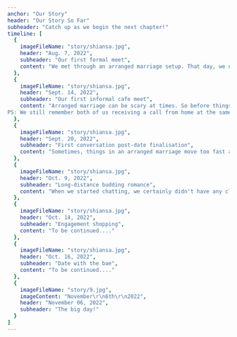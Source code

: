 ```yaml
---
anchor: "Our Story"
header: "Our Story So Far"
subheader: "Catch up as we begin the next chapter!"
timeline: [
  {
    imageFileName: "story/shiansa.jpg",
    header: "Aug. 7, 2022",
    subheader: "Our first formal meet",
    content: "We met through an arranged marriage setup. That day, we never thought we would make it this far. But someone has said it right - Marriages are made in heaven, and following God's principles will allow us to experience more of heaven on earth. We know that the love stories of arranged marriages are so underrated. But this moment started a budding love story between two INFJs."
  },
  {
    imageFileName: "story/shiansa.jpg",
    header: "Sept. 14, 2022",
    subheader: "Our first informal cafe meet",
    content: "Arranged marriage can be scary at times. So before things go ahead, we decided to meet outside informally. Mocha Sky Cafe - The place where we approved this unity of two unknown souls, written write from birth. 
PS: We still remember both of us receiving a call from home at the same time. They were just eagerly waiting for us to return home and tell them our decision."
  },
  {
    imageFileName: "story/shiansa.jpg",
    header: "Sept. 20, 2022",
    subheader: "First conversation post-date finalisation",
    content: "Sometimes, things in an arranged marriage move too fast and in such an appealing way that we barely realize what is happening. By the time we had our first conversation on personal numbers, we were already hitched. The first question that we had for each other - What made you say 'Yes!' to me? We were just speechless. And we moved ahead with a faith - he who has led us so far will guide us further."
  },
  {
    imageFileName: "story/shiansa.jpg",
    header: "Oct. 9, 2022",
    subheader: "Long-distance budding romance",
    content: "When we started chatting, we certainly didn't have any clue what was coming. Getting along with a new person can feel like compromising yourself. But in our case, it was pretty smooth. We felt like we know each other well. Our communication style, fundamental values and family upbringing were surprisingly the same. And in no time, we didn’t realise that we were making memories. We just knew we were having fun."
  },
  {
    imageFileName: "story/shiansa.jpg",
    header: "Oct. 14, 2022",
    subheader: "Engagement shopping",
    content: "To be continued...."
  },
  {
    imageFileName: "story/shiansa.jpg",
    header: "Oct. 16, 2022",
    subheader: "Date with the bae",
    content: "To be continued...."
  },
  {
    imageFileName: "story/9.jpg",
    imageContent: "November\r\n6th\r\n2022",
    header: "November 06, 2022",
    subheader: "The big day!"
  }
]
---
```


